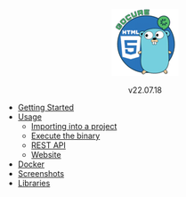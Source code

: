 <div style="text-align: center">
<a href="/">

![](../_media/gocure_120.png "gocure")

</a>
v22.07.18
</div>

- [Getting Started](v22.07.18/gettingStarted "Getting Started | Gocure")
- [Usage](# "")
  - [Importing into a project](v22.07.18/import "Importing into a project | Gocure")
  - [Execute the binary](v22.07.18/execute "Execute the binary | Gocure")
  - [REST API](v22.07.18/restAPI "REST API | Gocure")
  - [Website](v22.07.18/website "Website | Gocure")
- [Docker](v22.07.18/docker "Docker | Gocure")
- [Screenshots](v22.07.18/screenshots "Screenshots | Gocure")
- [Libraries](v22.07.18/libraries "Libraries | Gocure")